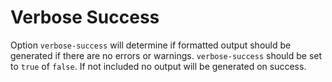 # Verbose Success

Option `verbose-success` will determine if formatted output should be generated if there are no errors or warnings. `verbose-success` should be set to `true` of `false`. If not included no output will be generated on success.
